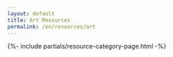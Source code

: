 ```yaml
---
layout: default
title: Art Resources
permalink: /en/resources/art
---
```



{%- include partials/resource-category-page.html -%}

